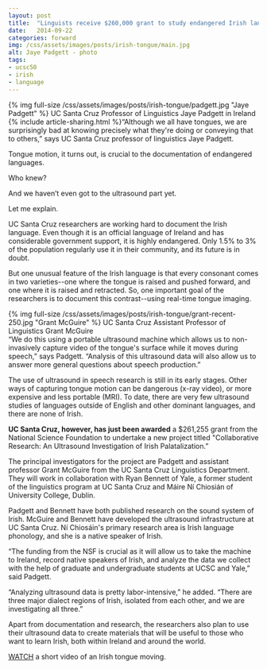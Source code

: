 ```yaml
---
layout: post
title:  "Linguists receive $260,000 grant to study endangered Irish language"
date:   2014-09-22
categories: forward
img: /css/assets/images/posts/irish-tongue/main.jpg
alt: Jaye Padgett - photo
tags: 
- ucsc50
- irish
- language
---
```


<div class="caption">
{% img full-size /css/assets/images/posts/irish-tongue/padgett.jpg "Jaye Padgett" %}
UC Santa Cruz Professor of Linguistics Jaye Padgett in Ireland</div>{% include article-sharing.html %}“Although we all have tongues, we are surprisingly bad at knowing precisely what they're doing or conveying that to others,” says UC Santa Cruz professor of linguistics Jaye Padgett.

Tongue motion, it turns out, is crucial to the documentation of endangered languages.

Who knew?

And we haven’t even got to the ultrasound part yet.

Let me explain.

UC Santa Cruz researchers are working hard to document the Irish language. Even though it is an official language of Ireland and has considerable government support, it is highly endangered. Only 1.5%  to 3% of the population regularly use it in their community, and its future is in doubt.

But one unusual feature of the Irish language is that every consonant comes in two varieties--one where the tongue is raised and pushed forward, and one where it is raised and retracted. So, one important goal of the researchers is to document this contrast--using real-time tongue imaging.

<div class="caption">
{% img full-size /css/assets/images/posts/irish-tongue/grant-recent-250.jpg "Grant McGuire" %}
UC Santa Cruz Assistant Professor of Linguistics Grant McGuire</div>“We do this using a portable ultrasound machine which allows us to non-invasively capture video of the tongue's surface while it moves during speech,” says Padgett. “Analysis of this ultrasound data will also allow us to answer more general questions about speech production.”

The use of ultrasound in speech research is still in its early stages. Other ways of capturing tongue motion can be dangerous (x-ray video), or more expensive and less portable (MRI). To date, there are very few ultrasound studies of languages outside of English and other dominant languages, and there are none of Irish. 

**UC Santa Cruz, however, has just been awarded** a $261,255 grant from the National Science Foundation to undertake a new project titled "Collaborative Research: An Ultrasound Investigation of Irish Palatalization.” 

The principal investigators for the project are Padgett and assistant professor Grant McGuire from the UC Santa Cruz Linguistics Department. They will work in collaboration with Ryan Bennett of Yale, a former student of the linguistics program at UC Santa Cruz and Máire Ní Chiosián of University College, Dublin. 

Padgett and Bennett have both published research on the sound system of Irish. McGuire and Bennett have developed the ultrasound infrastructure at UC Santa Cruz. Ní Chiosáin's primary research area is Irish language phonology, and she is a native speaker of Irish.

“The funding from the NSF is crucial as it will allow us to take the machine to Ireland, record native speakers of Irish, and analyze the data we collect with the help of graduate and undergraduate students at UCSC and Yale,” said Padgett. 

“Analyzing ultrasound data is pretty labor-intensive,” he added. “There are three major dialect regions of Irish, isolated from each other, and we are investigating all three.”

Apart from documentation and research, the researchers also plan to use their ultrasound data to create materials that will be useful to those who want to learn Irish, both within Ireland and around the world. 

[WATCH](https://www.youtube.com/watch?v=RfpmulMD458) a short video of an Irish tongue moving.